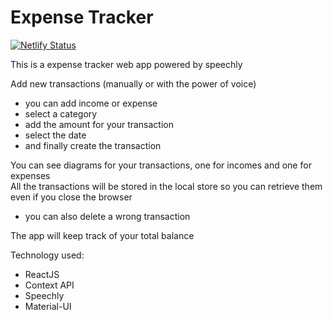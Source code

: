 # Expense Tracker

[![Netlify Status](https://api.netlify.com/api/v1/badges/32bb7fc3-b14d-4fb1-891c-d2570a814d35/deploy-status)](https://expense-tracker-matteo.netlify.app/)

This is a expense tracker web app powered by speechly

Add new transactions (manually or with the power of voice)

-   you can add income or expense
-   select a category
-   add the amount for your transaction
-   select the date
-   and finally create the transaction

You can see diagrams for your transactions, one for incomes and one for expenses  
All the transactions will be stored in the local store so you can retrieve them even if you close the browser

-   you can also delete a wrong transaction

The app will keep track of your total balance

Technology used:

-   ReactJS
-   Context API
-   Speechly
-   Material-UI

